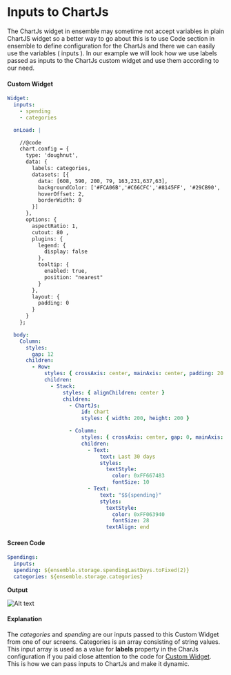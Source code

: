 # Inputs to ChartJs

The ChartJs widget in ensemble may sometime not accept variables in plain ChartJS widget so a better way to go about this is to use Code section in ensemble to define configuration for the ChartJs and there we can easily use the variables ( inputs ). In our example we will look how we use labels passed as inputs to the ChartJs custom widget and use them according to our need.


#### Custom Widget



```yaml
Widget:
  inputs:
    - spending
    - categories

  onLoad: |

    //@code
    chart.config = {
      type: 'doughnut',
      data: {
        labels: categories,
        datasets: [{
          data: [608, 590, 200, 79, 163,231,637,63],
          backgroundColor: ['#FCA06B','#C66CFC','#8145FF', '#29CB90', '#4DA9CC','#FCA034',"#8145FA","#814500"],
          hoverOffset: 2,
          borderWidth: 0
        }]
      },
      options: {
        aspectRatio: 1,
        cutout: 80 ,
        plugins: {
          legend: {
            display: false
          },
          tooltip: {
            enabled: true,
            position: "nearest"
          }
        },
        layout: {
          padding: 0
        }
      }
    };

  body:
    Column:
      styles:
        gap: 12
      children:
        - Row:
            styles: { crossAxis: center, mainAxis: center, padding: 20 0 }
            children:
              - Stack:
                  styles: { alignChildren: center }
                  children:
                    - ChartJs:
                        id: chart
                        styles: { width: 200, height: 200 }

                    - Column:
                        styles: { crossAxis: center, gap: 0, mainAxis: center }
                        children:
                          - Text:
                              text: Last 30 days
                              styles:
                                textStyle:
                                  color: 0xFF667483
                                  fontSize: 10
                          - Text:
                              text: "$${spending}"
                              styles:
                                textStyle:
                                  color: 0xFF063940
                                  fontSize: 28
                                textAlign: end
```

#### Screen Code


```yaml
Spendings:
  inputs:
  spending: ${ensemble.storage.spendingLastDays.toFixed(2)}
  categories: ${ensemble.storage.categories}
```


**Output**

![Alt text](/images/tips/image-8.png)


#### Explanation

The _categories_ and _spending_ are our inputs passed to this Custom Widget from one of our screens. Categories is an array consisting of string values. This input array is used as a value for **labels** property in the CharJs configuration if you paid close attention to the code for [Custom Widget](#custom-widget). This is how we can pass inputs to ChartJs and make it dynamic.

